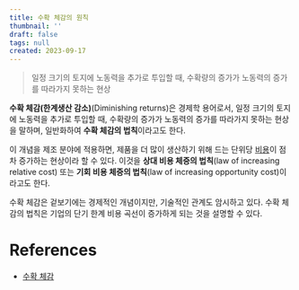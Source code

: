 ```yaml
---
title: 수확 체감의 원칙
thumbnail: ''
draft: false
tags: null
created: 2023-09-17
---
```



 > 
 > 일정 크기의 토지에 노동력을 추가로 투입할 때, 수확량의 증가가 노동력의 증가를 따라가지 못하는 현상

**수확 체감(한계생산 감소)**(Diminishing returns)은 경제학 용어로서, 일정 크기의 토지에 노동력을 추가로 투입할 때, 수확량의 증가가 노동력의 증가를 따라가지 못하는 현상을 말하며, 일반화하여 **수확 체감의 법칙**이라고도 한다. 

이 개념을 제조 분야에 적용하면, 제품을 더 많이 생산하기 위해 드는 단위당 [비용](https://ko.wikipedia.org/wiki/%EB%B9%84%EC%9A%A9 "비용")이 점차 증가하는 현상이라 할 수 있다. 이것을 **상대 비용 체증의 법칙**(law of increasing relative cost) 또는 **기회 비용 체증의 법칙**(law of increasing opportunity cost)이라고도 한다. 

수확 체감은 겉보기에는 경제적인 개념이지만, 기술적인 관계도 암시하고 있다. 수확 체감의 법칙은 기업의 단기 한계 비용 곡선이 증가하게 되는 것을 설명할 수 있다.

# References

* [수확 체감](https://ko.wikipedia.org/wiki/%EC%88%98%ED%99%95_%EC%B2%B4%EA%B0%90)
